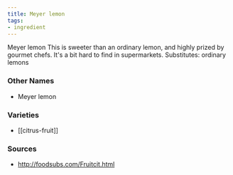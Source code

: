 ```yaml
---
title: Meyer lemon
tags:
- ingredient
---
```

Meyer lemon This is sweeter than an ordinary lemon, and highly prized by gourmet chefs. It's a bit hard to find in supermarkets. Substitutes: ordinary lemons

### Other Names

* Meyer lemon

### Varieties

* [[citrus-fruit]]

### Sources
* http://foodsubs.com/Fruitcit.html
